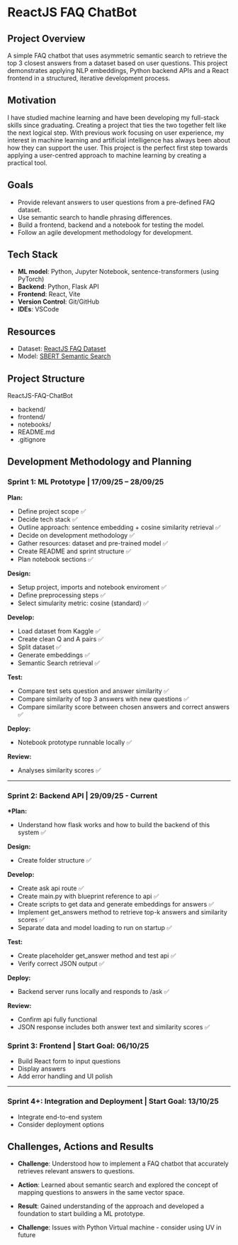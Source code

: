 # ReactJS FAQ ChatBot

## Project Overview

A simple FAQ chatbot that uses asymmetric semantic search to retrieve the top 3 closest answers from a dataset based on user questions. This project demonstrates applying NLP embeddings, Python backend APIs and a React frontend in a structured, iterative development process.

## Motivation

I have studied machine learning and have been developing my full-stack skills since graduating. Creating a project that ties the two together felt like the next logical step. With previous work focusing on user experience, my interest in machine learning and artificial intelligence has always been about how they can support the user. This project is the perfect first step towards applying a user-centred approach to machine learning by creating a practical tool.

## Goals

- Provide relevant answers to user questions from a pre-defined FAQ dataset.
- Use semantic search to handle phrasing differences.
- Build a frontend, backend and a notebook for testing the model.
- Follow an agile development methodology for development.

## Tech Stack

- **ML model**: Python, Jupyter Notebook, sentence-transformers (using PyTorch)
- **Backend**: Python, Flask API
- **Frontend**: React, Vite
- **Version Control**: Git/GitHub
- **IDEs**: VSCode

## Resources

- Dataset: [ReactJS FAQ Dataset](https://www.kaggle.com/datasets/savanidhruv/reactjs-faq-dataset)
- Model: [SBERT Semantic Search](https://www.sbert.net/examples/sentence_transformer/applications/semantic-search/README.html)

## Project Structure

ReactJS-FAQ-ChatBot

- backend/
- frontend/
- notebooks/
- README.md
- .gitignore

## Development Methodology and Planning

### Sprint 1: ML Prototype | 17/09/25 – 28/09/25

**Plan:**

- Define project scope ✅
- Decide tech stack ✅
- Outline approach: sentence embedding + cosine similarity retrieval ✅
- Decide on development methodology ✅
- Gather resources: dataset and pre-trained model ✅
- Create README and sprint structure ✅
- Plan notebook sections ✅

**Design:**

- Setup project, imports and notebook enviroment ✅
- Define preprocessing steps ✅
- Select simularity metric: cosine (standard) ✅

**Develop:**

- Load dataset from Kaggle ✅
- Create clean Q and A pairs ✅
- Split dataset ✅
- Generate embeddings ✅
- Semantic Search retrieval ✅

**Test:**

- Compare test sets question and answer similarity ✅
- Compare similarity of top 3 answers with new questions ✅
- Compare similarity score between chosen answers and correct answers ✅

**Deploy:**

- Notebook prototype runnable locally ✅

**Review:**

- Analyses similarity scores ✅

---

### Sprint 2: Backend API | 29/09/25 - Current

**\*Plan:**

- Understand how flask works and how to build the backend of this system ✅

**Design:**

- Create folder structure ✅

**Develop:**

- Create ask api route ✅
- Create main.py with blueprint reference to api ✅
- Create scripts to get data and generate embeddings for answers ✅
- Implement get_answers method to retrieve top-k answers and similarity scores ✅
- Separate data and model loading to run on startup ✅

**Test:**

- Create placeholder get_answer method and test api ✅
- Verify correct JSON output ✅

**Deploy:**

- Backend server runs locally and responds to /ask ✅

**Review:**

- Confirm api fully functional
- JSON response includes both answer text and similarity scores ✅

### Sprint 3: Frontend | Start Goal: 06/10/25

- Build React form to input questions
- Display answers
- Add error handling and UI polish

---

### Sprint 4+: Integration and Deployment | Start Goal: 13/10/25

- Integrate end-to-end system
- Consider deployment options

## Challenges, Actions and Results

- **Challenge**: Understood how to implement a FAQ chatbot that accurately retrieves relevant answers to questions.
- **Action**: Learned about semantic search and explored the concept of mapping questions to answers in the same vector space.
- **Result**: Gained understanding of the approach and developed a foundation to start building a ML prototype.

- **Challenge**: Issues with Python Virtual machine - consider using UV in future
